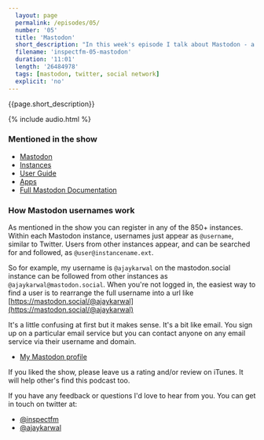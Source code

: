 ```yaml
---
  layout: page
  permalink: /episodes/05/
  number: '05'
  title: 'Mastodon'
  short_description: "In this week's episode I talk about Mastodon - a new open source social network which is growing fast and taking on Twitter."
  filename: 'inspectfm-05-mastodon'
  duration: '11:01'
  length: '26484978'
  tags: [mastodon, twitter, social network]
  explicit: 'no'
---
```


{{page.short_description}}

{% include audio.html %}

### Mentioned in the show

- [Mastodon](https://mastodon.social)
- [Instances](https://instances.mastodon.xyz/)
- [User Guide](https://github.com/tootsuite/documentation/blob/master/Using-Mastodon/User-guide.md)
- [Apps](https://github.com/tootsuite/documentation/blob/master/Using-Mastodon/Apps.md)
- [Full Mastodon Documentation](https://github.com/tootsuite/documentation/blob/master/README.md)

### How Mastodon usernames work

As mentioned in the show you can register in any of the 850+ instances. Within each Mastodon instance, usernames just appear as `@username`, similar to Twitter. Users from other instances appear, and can be searched for and followed, as `@user@instancename.ext`.

So for example, my username is `@ajaykarwal` on the mastodon.social instance can be followed from other instances as `@ajaykarwal@mastodon.social`. When you're not logged in, the easiest way to find a user is to rearrange the full username into a url like [https://mastodon.social/@ajaykarwal](https://mastodon.social/@ajaykarwal)

It's a little confusing at first but it makes sense. It's a bit like email. You sign up on a particular email service but you can contact anyone on any email service via their username and domain.

- [My Mastodon profile](https://mastodon.social/@ajaykarwal)


If you liked the show, please leave us a rating and/or review on iTunes. It will help other's find this podcast too.

If you have any feedback or questions I'd love to hear from you. You can get in touch on twitter at:

- [@inspectfm](http://twitter.com/inspectfm)
- [@ajaykarwal](http://twitter.com/ajaykarwal)
